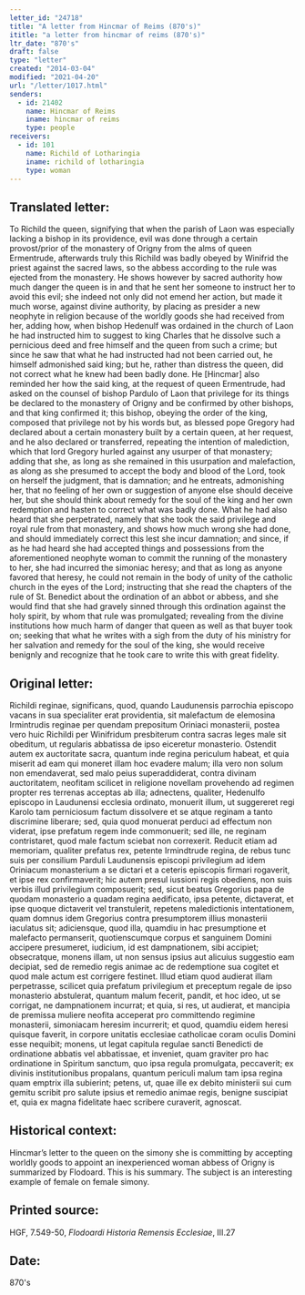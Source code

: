 ```yaml
---
letter_id: "24718"
title: "A letter from Hincmar of Reims (870's)"
ititle: "a letter from hincmar of reims (870's)"
ltr_date: "870's"
draft: false
type: "letter"
created: "2014-03-04"
modified: "2021-04-20"
url: "/letter/1017.html"
senders:
  - id: 21402
    name: Hincmar of Reims
    iname: hincmar of reims
    type: people
receivers:
  - id: 101
    name: Richild of Lotharingia
    iname: richild of lotharingia
    type: woman
---
```

<h2> Translated letter:</h2>To Richild the queen, signifying that when the parish of Laon was especially lacking a bishop in its providence, evil was done through a certain provost/prior of the monastery of Origny from the alms of queen Ermentrude, afterwards truly this Richild was badly obeyed by Winifrid the priest against the sacred laws, so the abbess according to the rule was ejected from the monastery.  He shows however by sacred authority how much danger the queen is in and that he sent her someone to instruct her to avoid this evil; she indeed not only did not emend her action, but made it much worse, against divine authority, by placing as presider a new neophyte in religion because of the worldly goods she had received from her, adding how, when bishop Hedenulf was ordained in the church of Laon he had instructed him to suggest to king Charles that he dissolve such a pernicious deed and free himself and the queen from such a crime; but since he saw that what he had instructed had not been carried out, he himself admonished said king; but he, rather than distress the queen, did not correct what he knew had been badly done.
He [Hincmar] also reminded her how the said king, at the request of queen Ermentrude, had asked on the counsel of bishop Pardulo of Laon that privilege for its things be declared to the monastery of Origny and be confirmed by other bishops, and that king confirmed it; this bishop, obeying the  order of the king, composed that privilege not by his words but, as blessed pope Gregory had declared about a certain monastery built by a certain queen, at her request, and he also declared or transferred, repeating the intention of malediction, which that lord Gregory hurled against any usurper of that monastery; adding that she, as long as she remained in this usurpation and malefaction, as along as she presumed to accept the body and blood of the Lord, took on herself the judgment, that is damnation; and he entreats, admonishing her, that no feeling of her own or suggestion of anyone else should deceive her, but she should think about remedy for the soul of the king and her own redemption and hasten to correct what was badly done.   What he had also heard that she perpetrated, namely that she  took the said privilege and royal rule from that monastery, and shows how much wrong she had done, and should immediately correct this lest she incur damnation; and since, if as he had heard she had accepted things and possessions  from the aforementioned neophyte woman to commit the running of the monastery to her, she had incurred the simoniac heresy; and that as long as anyone favored that heresy, he could not remain in the body of unity of the catholic church in the eyes of the Lord; instructing that she read the chapters of the rule of St. Benedict about the ordination of an abbot or abbess, and she would find that she had gravely sinned through this ordination against the holy spirit, by whom that rule was promulgated;  revealing from the divine institutions how much harm of danger that queen as well as that buyer took on; seeking that what he writes with a sigh from the duty of his ministry for her salvation and remedy for the soul of the king, she would receive benignly and recognize that he took care to write this with great fidelity.
<h2 class="mt-4"> Original letter:</h2>Richildi reginae, significans, quod, quando Laudunensis parrochia episcopo vacans in sua specialiter erat providentia, sit malefactum de elemosina Irmintrudis reginae per quendam prepositum Oriniaci monasterii, postea vero huic Richildi per Winifridum presbiterum contra sacras leges male sit obeditum, ut regularis abbatissa de ipso eiceretur monasterio.  Ostendit autem ex auctoritate sacra, quantum inde regina periculum habeat, et quia miserit ad eam qui moneret illam hoc evadere malum; illa vero non solum non emendaverat, sed malo peius superaddiderat, contra divinam auctoritatem, neofitam scilicet in religione novellam provehendo ad regimen propter res terrenas acceptas ab illa; adnectens, qualiter, Hedenulfo episcopo in Laudunensi ecclesia ordinato, monuerit illum, ut suggereret regi Karolo tam perniciosum factum dissolvere et se atque reginam a tanto discrimine liberare; sed, quia quod monuerat perduci ad effectum non viderat, ipse prefatum regem inde commonuerit; sed ille, ne reginam contristaret, quod male factum sciebat non correxerit.  Reducit etiam ad memoriam, qualiter prefatus rex, petente Irmindtrude regina, de rebus tunc suis per consilium Parduli Laudunensis episcopi privilegium ad idem Oriniacum monasterium a se dictari et a ceteris episcopis firmari rogaverit, et ipse rex confirmaverit; hic autem presul iussioni regis obediens, non suis verbis illud privilegium composuerit; sed, sicut beatus Gregorius papa de quodam monasterio a quadam regina aedificato, ipsa petente, dictaverat, et ipse quoque dictaverit vel transtulerit, repetens maledictionis intentationem, quam domnus idem Gregorius contra presumptorem illius monasterii iaculatus sit; adiciensque, quod illa, quamdiu in hac presumptione et malefacto permanserit, quotienscumque corpus et sanguinem Domini accipere presumeret, iudicium, id est dampnationem, sibi accipiet; obsecratque, monens illam, ut non sensus ipsius aut alicuius suggestio eam decipiat, sed de remedio regis animae ac de redemptione sua cogitet et quod male actum est corrigere festinet.  Illud etiam quod audierat illam perpetrasse, scilicet quia prefatum privilegium et preceptum regale de ipso monasterio abstulerat, quantum malum fecerit, pandit, et hoc ideo, ut se corrigat, ne dampnationem incurrat; et quia, si res, ut audierat, et mancipia de premissa muliere neofita acceperat pro committendo regimine monasterii, simoniacam heresim incurrerit; et quod, quamdiu eidem heresi quisque faverit, in corpore unitatis ecclesiae catholicae coram oculis Domini esse nequibit; monens, ut legat capitula regulae sancti Benedicti de ordinatione abbatis vel abbatissae, et inveniet, quam graviter pro hac ordinatione in Spiritum sanctum, quo ipsa regula promulgata, peccaverit; ex divinis institutionibus propalans, quantum periculi malum tam ipsa regina quam emptrix illa subierint; petens, ut, quae ille ex debito ministerii sui cum gemitu scribit pro salute ipsius et remedio animae regis, benigne suscipiat et, quia ex magna fidelitate haec scribere curaverit, agnoscat.
<h2 class="mt-4"> Historical context:</h2>Hincmar’s letter to the queen on the simony she is committing by accepting worldly goods to appoint an inexperienced woman abbess of Origny is summarized by Flodoard.  This is his summary.  The subject is an interesting example of female on female simony.
<h2 class="mt-4"> Printed source:</h2><p>HGF, 7.549-50, <em>Flodoardi Historia Remensis Ecclesiae</em>, III.27</p><h2 class="mt-4"> Date:</h2>870's
